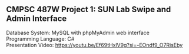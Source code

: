 ## CMPSC 487W Project 1: SUN Lab Swipe and Admin Interface
Database System: MySQL with phpMyAdmin web interface\
Programming Language: C#\
Presentation Video: https://youtu.be/Ef69tHxlV9g?si=-EOndf9_O7RisEby
